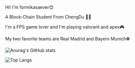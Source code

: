 Hi! I'm formikasaever😊 

A Block-Chain Student From ChengDu 🧑‍💻

I'm a FPS game lover and I'm playing valorant and apex🎮

My two favorite teams are Real Madrid and Bayern Munich⚽


![Anurag's GitHub stats](https://github-readme-stats.vercel.app/api?username=formikasaever&show_icons=true&theme=highcontrast)



![Top Langs](https://github-readme-stats.vercel.app/api/top-langs/?username=formikasaever&layout=compact)
